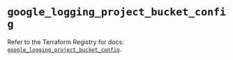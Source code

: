 # `google_logging_project_bucket_config`

Refer to the Terraform Registry for docs: [`google_logging_project_bucket_config`](https://registry.terraform.io/providers/drfaust92/google/4.16.4/docs/resources/logging_project_bucket_config).
